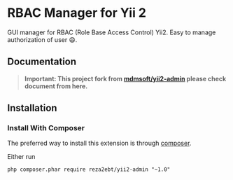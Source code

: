 RBAC Manager for Yii 2
======================
GUI manager for RBAC (Role Base Access Control) Yii2. Easy to manage authorization of user :smile:.

Documentation
-------------
> **Important: This project fork from  [mdmsoft/yii2-admin](https://github.com/mdmsoft/yii2-admin) please check document from here.**

Installation
------------

### Install With Composer

The preferred way to install this extension is through [composer](http://getcomposer.org/download/).

Either run

```
php composer.phar require reza2ebt/yii2-admin "~1.0"
```
